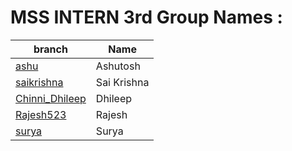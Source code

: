 # MSS INTERN 3rd Group Names :

| branch | Name |
| ----------- | ----------- |
|  [ashu](https://github.com/mssinternthree/mssintern/tree/ashu) | Ashutosh |
| [saikrishna](https://github.com/mssinternthree/mssintern/tree/saikrishna) | Sai Krishna |
| [Chinni_Dhileep](https://github.com/mssinternthree/mssintern/tree/Chinni_Dhileep) | Dhileep |
| [Rajesh523](https://github.com/mssinternthree/mssintern/tree/Rajesh523) | Rajesh |
| [surya](https://github.com/mssinternthree/mssintern/tree/surya) | Surya |
